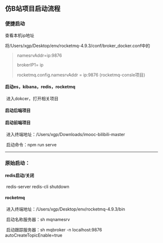 ## 仿B站项目启动流程

### 便捷启动

查看本机ip地址

将/Users/xgp/Desktop/env/rocketmq-4.9.3/conf/broker_docker.conf中的

> namesrvAddr=ip:9876
>
> brokerIP1= ip 
>
> rocketmq.config.namesrvAddr = ip:9876 (rocketmq-consle项目)

#### 启动es，kibana，redis，rocketmq

​	进入dokcer，打开相关项目

#### 启动后端项目

#### 启动前端项目

​	进入终端地址：/Users/xgp/Downloads/imooc-bilibili-master

​	启动命令：npm run serve

---

### 原始启动：

#### redis启动/关闭

​	redis-server	redis-cli shutdown

#### rocketmq

​	进入终端地址：/Users/xgp/Desktop/env/rocketmq-4.9.3/bin

​	启动名称服务器：sh mqnamesrv

​	启动跟踪服务器：sh mqbroker -n localhost:9876 autoCreateTopicEnable=true
